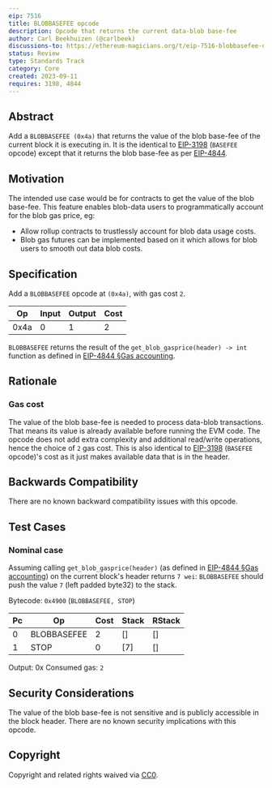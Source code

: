```yaml
---
eip: 7516
title: BLOBBASEFEE opcode
description: Opcode that returns the current data-blob base-fee
author: Carl Beekhuizen (@carlbeek)
discussions-to: https://ethereum-magicians.org/t/eip-7516-blobbasefee-opcode/15761
status: Review
type: Standards Track
category: Core
created: 2023-09-11
requires: 3198, 4844
---
```


## Abstract

Add a `BLOBBASEFEE (0x4a)` that returns the value of the blob base-fee of the current block it is executing in. It is the identical to [EIP-3198](./eip-3198.md) (`BASEFEE` opcode) except that it returns the blob base-fee as per [EIP-4844](./eip-4844.md).

## Motivation

The intended use case would be for contracts to get the value of the blob base-fee. This feature enables blob-data users to programmatically account for the blob gas price, eg:

- Allow rollup contracts to trustlessly account for blob data usage costs.
- Blob gas futures can be implemented based on it which allows for blob users to smooth out data blob costs.

## Specification

Add a `BLOBBASEFEE` opcode at `(0x4a)`, with gas cost `2`.

| Op   | Input | Output | Cost |
|------|-------|--------|------|
| 0x4a | 0     | 1      | 2    |

`BLOBBASEFEE` returns the result of the `get_blob_gasprice(header) -> int` function as defined in [EIP-4844 §Gas accounting](./eip-4844.md#gas-accounting).

## Rationale

### Gas cost

The value of the blob base-fee is needed to process data-blob transactions. That means its value is already available before running the EVM code.
The opcode does not add extra complexity and additional read/write operations, hence the choice of `2` gas cost. This is also identical to [EIP-3198](./eip-3198.md) (`BASEFEE` opcode)'s cost as it just makes available data that is in the header.

## Backwards Compatibility

There are no known backward compatibility issues with this opcode.

## Test Cases

### Nominal case

Assuming calling `get_blob_gasprice(header)` (as defined in [EIP-4844 §Gas accounting](./eip-4844.md#gas-accounting)) on the current block's header returns `7 wei`:
`BLOBBASEFEE` should push the value `7` (left padded byte32) to the stack.

Bytecode: `0x4900` (`BLOBBASEFEE, STOP`)

| Pc | Op          | Cost | Stack | RStack |
|----|-------------|------|-------|--------|
| 0  | BLOBBASEFEE | 2    | []    | []     |
| 1  | STOP        | 0    | [7]   | []     |

Output: 0x
Consumed gas: `2`

## Security Considerations

The value of the blob base-fee is not sensitive and is publicly accessible in the block header. There are no known security implications with this opcode.

## Copyright

Copyright and related rights waived via [CC0](../LICENSE.md).
